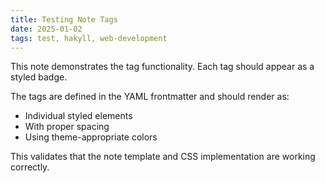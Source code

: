 ```yaml
---
title: Testing Note Tags
date: 2025-01-02
tags: test, hakyll, web-development
---
```


This note demonstrates the tag functionality. Each tag should appear as a styled badge.

The tags are defined in the YAML frontmatter and should render as:

- Individual styled elements
- With proper spacing
- Using theme-appropriate colors

This validates that the note template and CSS implementation are working correctly.
